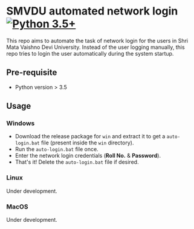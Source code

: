 # SMVDU automated network login <br/>[![Python 3.5+](https://img.shields.io/badge/python-3.5+-blue.svg)](https://www.python.org/downloads/release/python-360/)<br/>

This repo aims to automate the task of network login for the users in Shri Mata Vaishno Devi University. Instead of the user logging manually, this repo tries to login the user automatically during the system startup.

## Pre-requisite 

- Python version > 3.5

## Usage

### Windows

- Download the release package for `win` and extract it to get a `auto-login.bat` file (present inside the `win` directory).
- Run the `auto-login.bat` file once.
- Enter the network login credentials (**Roll No.** & **Password**).
- That's it! Delete the `auto-login.bat` file if desired.

### Linux 

Under development.

### MacOS

Under development.
